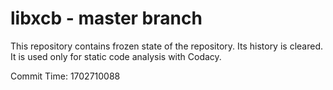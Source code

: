 # libxcb - master branch

This repository contains frozen state of the repository.
Its history is cleared. It is used only for static code
analysis with Codacy.

Commit Time: 1702710088